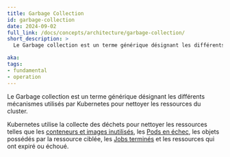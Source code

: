 ```yaml
---
title: Garbage Collection
id: garbage-collection
date: 2024-09-02
full_link: /docs/concepts/architecture/garbage-collection/
short_description: >
  Le Garbage collection est un terme générique désignant les différents mécanismes utilisés par Kubernetes pour nettoyer les ressources du cluster.

aka: 
tags:
- fundamental
- operation
---
```


Le Garbage collection est un terme générique désignant les différents mécanismes utilisés par Kubernetes pour nettoyer les ressources du cluster.

<!--more-->

Kubernetes utilise la collecte des déchets pour nettoyer les ressources telles que les [conteneurs et images inutilisés](/docs/concepts/architecture/garbage-collection/#containers-images), les [Pods en échec](/docs/concepts/workloads/pods/pod-lifecycle/#pod-garbage-collection), les objets possédés par la ressource ciblée, les [Jobs terminés](/docs/concepts/workloads/controllers/ttlafterfinished/) et les ressources qui ont expiré ou échoué.

